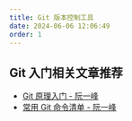 ```yaml
---
title: Git 版本控制工具
date: 2024-06-06 12:06:49
order: 1
---
```


## Git 入门相关文章推荐

- [Git 原理入门 - 阮一峰](https://www.ruanyifeng.com/blog/2018/10/git-internals.html)
- [常用 Git 命令清单 - 阮一峰](https://www.ruanyifeng.com/blog/2015/12/git-cheat-sheet.html)
